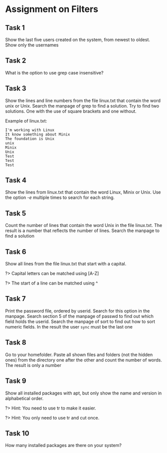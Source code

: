 # Assignment on Filters

## Task 1
Show the last five users created on the system, from newest to oldest. Show only the usernames

## Task 2
What is the option to use grep case insensitive?

## Task 3
Show the lines and line numbers from the file linux.txt that contain the word unix or Unix. Search the manpage of grep to find a solution.
Try to find two solutions. One with the use of square brackets and one without.

Example of linux.txt:

```
I'm working with Linux
It know something about Minix
The foundation is Unix
unix
Minix
Unix
Test
Test
Test
```

## Task 4
Show the lines from linux.txt that contain the word Linux, Minix or Unix. Use the option _-e_ multiple times to search for each string.

## Task 5
Count the number of lines that contain the word Unix in the file linux.txt. The result is a number that reflects the number of lines. Search the manpage to find a solution  

## Task 6
Show all lines from the file linux.txt that start with a capital. 

?> <i class="fa-solid fa-circle-info"></i> Capital letters can be matched using [A-Z]  

?> <i class="fa-solid fa-circle-info"></i> The start of a line can be matched using ^


## Task 7
Print the password file, ordered by userid. Search for this option in the manpage. Search section 5 of the manpage of passwd to find out which field holds the userid. Search the manpage of sort to find out how to sort numeric fields. In the result the user `sync` must be the last one  


## Task 8
Go to your homefolder. Paste all shown files and folders (not the hidden ones) from the directory one after the other and count the number of words. The result is only a number 

## Task 9
Show all installed packages with apt, but only show the name and version in alphabetical order.

?> <i class="fa-solid fa-circle-info"></i> Hint: You need to use tr to make it easier.   

?> <i class="fa-solid fa-circle-info"></i> Hint: You only need to use tr and cut once. 

## Task 10
How many installed packages are there on your system?
